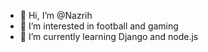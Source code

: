 - 👋 Hi, I’m @Nazrih
- 👀 I’m interested in football and gaming
- 🌱 I’m currently learning Django and node.js



<!---
Nazrih-f/Nazrih-f is a ✨ special ✨ repository because its `README.md` (this file) appears on your GitHub profile.
You can click the Preview link to take a look at your changes.
--->
